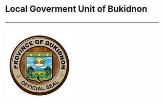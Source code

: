 # Local Goverment Unit of Bukidnon<hr>
![Alt text](https://github.com/DosTheFarmer/-itelective3-web/blob/main/LGU%20Logo.jpg)
